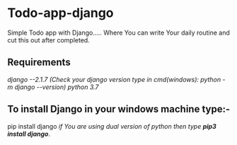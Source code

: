 # Todo-app-django
Simple Todo app with Django..... Where You can write Your daily routine and cut this out after completed.

## Requirements
*django --2.1.7 (Check your django version type in cmd(windows): python -m django --version)* 
*python 3.7*
## To install Django in your windows machine type:-
pip install django 
*if You are using dual version of python then type **pip3 install django***.
